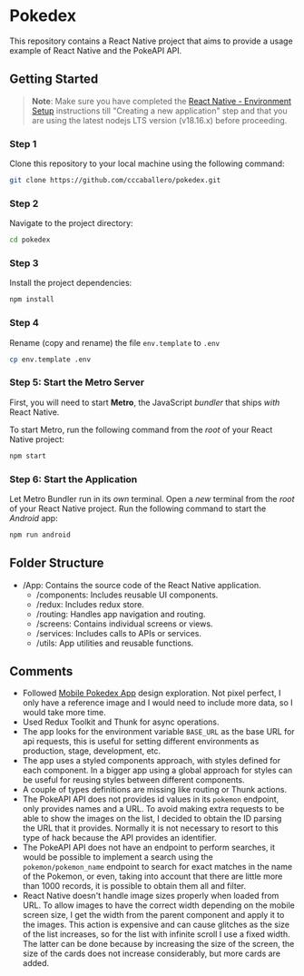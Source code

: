 # Pokedex

This repository contains a React Native project that aims to provide a usage example of React Native and the PokeAPI API.

## Getting Started

>**Note**: Make sure you have completed the [React Native - Environment Setup](https://reactnative.dev/docs/environment-setup) instructions till "Creating a new application" step and that you are using the latest nodejs LTS version (v18.16.x) before proceeding.

### Step 1

Clone this repository to your local machine using the following command:

```bash
git clone https://github.com/cccaballero/pokedex.git
```

### Step 2

Navigate to the project directory:

```bash
cd pokedex
```

### Step 3

Install the project dependencies:

```bash
npm install
```

### Step 4

Rename (copy and rename) the file `env.template` to `.env`

```bash
cp env.template .env
```

### Step 5: Start the Metro Server

First, you will need to start **Metro**, the JavaScript _bundler_ that ships _with_ React Native.

To start Metro, run the following command from the _root_ of your React Native project:

```bash
npm start
```

### Step 6: Start the Application

Let Metro Bundler run in its _own_ terminal. Open a _new_ terminal from the _root_ of your React Native project. Run the following command to start the _Android_ app:

```bash
npm run android
```

## Folder Structure

- /App: Contains the source code of the React Native application.
   - /components: Includes reusable UI components.
   - /redux: Includes redux store.
   - /routing: Handles app navigation and routing.
   - /screens: Contains individual screens or views.
   - /services: Includes calls to APIs or services.
   - /utils: App utilities and reusable functions.

## Comments

- Followed [Mobile Pokedex App](https://dribbble.com/shots/16833947-Mobile-Pokedex-App-Design-Exploration/attachments/11892526?mode=media) design exploration. Not pixel perfect, I only have a reference image and I would need to include more data, so I would take more time.
- Used Redux Toolkit and Thunk for async operations.
- The app looks for the environment variable `BASE_URL` as the base URL for api requests, this is useful for setting different environments as production, stage, development, etc.
- The app uses a styled components approach, with styles defined for each component. In a bigger app using a global approach for styles can be useful for reusing styles between different components.
- A couple of types definitions are missing like routing or Thunk actions.
- The PokeAPI API does not provides id values in its `pokemon` endpoint, only provides names and a URL. To avoid making extra requests to be able to show the images on the list, I decided to obtain the ID parsing the URL that it provides. Normally it is not necessary to resort to this type of hack because the API provides an identifier.
- The PokeAPI API does not have an endpoint to perform searches, it would be possible to implement a search using the `pokemon/pokemon_name` endpoint to search for exact matches in the name of the Pokemon, or even, taking into account that there are little more than 1000 records, it is possible to obtain them all and filter.
- React Native doesn't handle image sizes properly when loaded from URL. To allow images to have the correct width depending on the mobile screen size, I get the width from the parent component and apply it to the images. This action is expensive and can cause glitches as the size of the list increases, so for the list with infinite scroll I use a fixed width. The latter can be done because by increasing the size of the screen, the size of the cards does not increase considerably, but more cards are added.
